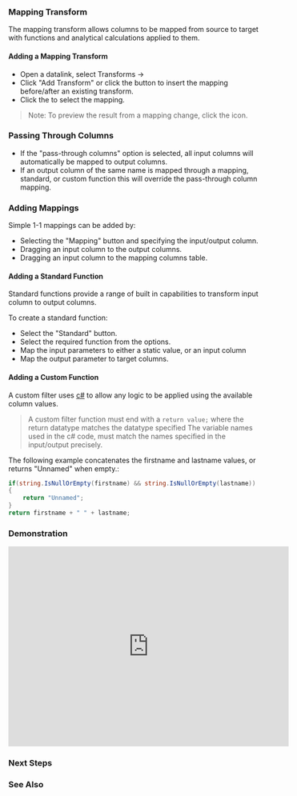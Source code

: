### Mapping Transform

The mapping transform allows columns to be mapped from source to target with functions and analytical calculations applied to them.

#### Adding a Mapping Transform

* Open a datalink, select Transforms &rarr; 
* Click "Add Transform" or click the <a class="btn btn-sm btn-success mr-1" title="Insert a transform before this"><i class="fa fa-plus"></i></a> button to insert the mapping before/after an existing transform.
* Click the <a class="btn btn-sm btn-success mr-1"><i class="fa fa-random"></i></a> to select the mapping.

> Note: To preview the result from a mapping change, click the <a class="btn btn-sm btn-success mr-1" ><i class="fa fa-search"></i></a> icon.

### Passing Through Columns

* If the "pass-through columns" option is selected, all input columns will automatically be mapped to output columns.
* If an output column of the same name is mapped through a mapping, standard, or custom function this will override the pass-through column mapping.

### Adding Mappings

Simple 1-1 mappings can be added by:

* Selecting the "Mapping" button and specifying the input/output column.
* Dragging an input column to the output columns.
* Dragging an input column to the mapping columns table.


#### Adding a Standard Function

Standard functions provide a range of built in capabilities to transform input column to output columns.

To create a standard function: 
* Select the "Standard" button.
* Select the required function from the options.
* Map the input parameters to either a static value, or an input column
* Map the output parameter to target columns.

#### Adding a Custom Function

A custom filter uses [c#](https://docs.microsoft.com/en-us/dotnet/csharp/quick-starts/) to allow any logic to be applied using the available column values.

> A custom filter function must end with a `return value;` where the return datatype matches the datatype specified
> The variable names used in the c# code, must match the names specified in the input/output precisely.

The following example concatenates the firstname and lastname values, or returns "Unnamed" when empty.:

```csharp
if(string.IsNullOrEmpty(firstname) && string.IsNullOrEmpty(lastname))
{
    return "Unnamed";
}
return firstname + " " + lastname;
```

### Demonstration

<iframe width="560" height="400" src="https://www.youtube.com/embed/Om-_8GAY3w8" frameborder="0" allow="autoplay; encrypted-media" allowfullscreen></iframe>

### Next Steps


### See Also
